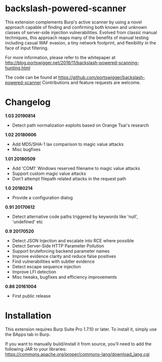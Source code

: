# backslash-powered-scanner
This extension complements Burp's active scanner by using a novel approach capable of finding and confirming both known and unknown classes of server-side injection vulnerabilities. Evolved from classic manual techniques, this approach reaps many of the benefits of manual testing including casual WAF evasion, a tiny network footprint, and flexibility in the face of input filtering.

For more information, please refer to the whitepaper at http://blog.portswigger.net/2016/11/backslash-powered-scanning-hunting.html

The code can be found at https://github.com/portswigger/backslash-powered-scanner Contributions and feature requests are welcome.

# Changelog
**1.03 20190814**
 - Detect path normalization exploits based on Orange Tsai's research
 
**1.02 20180606**
 - Add MD5/SHA-1 lax comparison to magic value attacks
 - Misc bugfixes
 
**1.01 20180509**
 - Add 'COM1' Windows reserved filename to magic value attacks
 - Support custom magic value attacks
 - Don't attempt filepath related attacks in the request path
 
**1.0 20180214**
 - Provide a configuration dialog

**0.91 20170612**
 - Detect alternative code paths triggered by keywords like 'null', 'undefined' etc
 
**0.9 20170520**
 - Detect JSON Injection and escalate into RCE where possible
 - Detect Server-Side HTTP Parameter Pollution
 - Support bruteforcing backend parameter names
 - Improve evidence clarity and reduce false positives
 - Find vulnerabilities with subtler evidence
 - Detect escape sequence injection
 - Improve LFI detection
 - Misc tweaks, bugfixes and efficiency improvements
 
**0.86 20161004**
 - First public release

# Installation
This extension requires Burp Suite Pro 1.7.10 or later. To install it, simply use the BApps tab in Burp.

If you want to manually build/install it from source, you'll need to add the following JAR to your libraries: https://commons.apache.org/proper/commons-lang/download_lang.cgi

